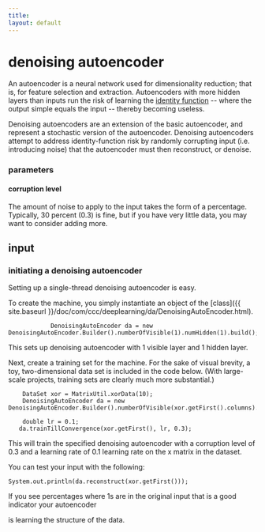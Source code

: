 ```yaml
---
title: 
layout: default
---
```



# denoising autoencoder

An autoencoder is a neural network used for dimensionality reduction; that is, for feature selection and extraction. Autoencoders with more hidden layers than inputs run the risk of learning the [identity function](https://en.wikipedia.org/wiki/Identity_function) -- where the output simple equals the input -- thereby becoming useless. 

Denoising autoencoders are an extension of the basic autoencoder, and represent a stochastic version of the autoencoder. Denoising autoencoders attempt to address identity-function risk by randomly corrupting input (i.e. introducing noise) that the autoencoder must then reconstruct, or denoise. 

### parameters

#### corruption level 

The amount of noise to apply to the input takes the form of a percentage. Typically, 30 percent (0.3) is fine, but if you have very little data, you may want to consider adding more.

## input

### initiating a denoising autoencoder

Setting up a single-thread denoising autoencoder is easy. 

To create the machine, you simply instantiate an object of the [class]({{ site.baseurl }}/doc/com/ccc/deeplearning/da/DenoisingAutoEncoder.html).



    			DenoisingAutoEncoder da = new DenoisingAutoEncoder.Builder().numberOfVisible(1).numHidden(1).build();



 This sets up denoising autoencoder with 1 visible layer and 1 hidden layer.







Next, create a training set for the machine. For the sake of visual brevity, a toy, two-dimensional data set is included in the code below. (With large-scale projects, training sets are clearly much more substantial.)

		DataSet xor = MatrixUtil.xorData(10);
		DenoisingAutoEncoder da = new DenoisingAutoEncoder.Builder().numberOfVisible(xor.getFirst().columns).numHidden(2).build();
        
        double lr = 0.1;
	   da.trainTillConvergence(xor.getFirst(), lr, 0.3); 

This will train the specified denoising autoencoder with a corruption level of 0.3 and a learning rate of 0.1 learning rate on the x matrix in the dataset.




You can test your input with the following:

    System.out.println(da.reconstruct(xor.getFirst()));


 If you see percentages where 1s are in the original input that is a good indicator your autoencoder

 is learning the structure of the data.


